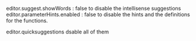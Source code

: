 editor.suggest.showWords : false    to disable the intellisense suggestions
editor.parameterHints.enabled : false   to disable the hints and the definitions for the functions.

editor.quicksuggestions dsable all of them 